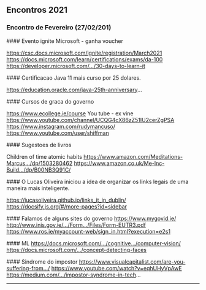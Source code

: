 ## Encontros 2021

### Encontro de Fevereiro (27/02/201)


#### Evento ignite Microsoft - ganha voucher

https://csc.docs.microsoft.com/ignite/registration/March2021
https://docs.microsoft.com/learn/certifications/exams/da-100
https://developer.microsoft.com/.../30-days-to-learn-it


#### Certificacao Java 11 mais curso por 25 dolares.

https://education.oracle.com/java-25th-anniversary...


#### Cursos de graca do governo

https://www.ecollege.ie/course
You tube - ex vine
https://www.youtube.com/channel/UCQG4cX86zZ51IU2cerZgPSA
 https://www.instagram.com/rudymancuso/
https://www.youtube.com/user/shiffman


#### Sugestoes de livros

Children of time 
atomic habits
https://www.amazon.com/Meditations-Marcus.../dp/1503280462
https://www.amazon.co.uk/Me-Inc-Build.../dp/B00NB3Q91C/


#### O Lucas Oliveira iniciou a idea de organizar os links legais de uma maneira mais inteligente.

https://jucasoliveira.github.io/links_it_in_dublin/
https://docsify.js.org/#/more-pages?id=sidebar


#### Falamos de alguns sites do governo
https://www.mygovid.ie/
http://www.inis.gov.ie/.../Form.../Files/Form-EUTR3.pdf
https://www.ros.ie/myaccount-web/sign_in.html?execution=e2s1


#### ML 
https://docs.microsoft.com/.../cognitive.../computer-vision/
https://docs.microsoft.com/.../concept-detecting-faces


#### Sindrome do impostor
https://www.visualcapitalist.com/are-you-suffering-from.../
https://www.youtube.com/watch?v=eqhUHyVpAwE
https://medium.com/.../impostor-syndrome-in-tech...

_________________________